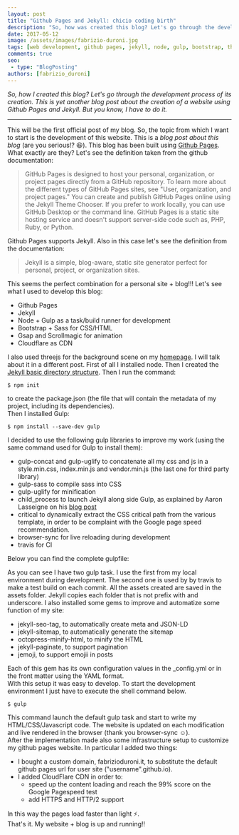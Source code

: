 ```yaml
---
layout: post
title: "Github Pages and Jekyll: chicio coding birth"
description: "So, how was created this blog? Let's go through the development process of its creation. Boring and fun at the same time."
date: 2017-05-12
image: /assets/images/fabrizio-duroni.jpg
tags: [web development, github pages, jekyll, node, gulp, bootstrap, threejs, javascript]
comments: true
seo:
 - type: "BlogPosting"
authors: [fabrizio_duroni]
---
```


*So, how I created this blog? Let's go through the development process of its creation. This is yet another 
blog post about the creation of a website using Github Pages and Jekyll. But you know, I have to do it.*

---

This will be the first official post of my blog. So, the topic from which I want to start is the development of this
website. This is a *blog post about this blog* (are you serious!? :laughing:). 
This blog has been built using [Github Pages](https://pages.github.com "Github Pages"). What exactly are they? Let's see 
the definition taken from the github documentation:

> GitHub Pages is designed to host your personal, organization, or project pages directly from a GitHub repository. To 
learn more about the different types of GitHub Pages sites, see "User, organization, and project pages." You can 
create and publish GitHub Pages online using the Jekyll Theme Chooser. If you prefer to work locally, you can use GitHub 
Desktop or the command line. GitHub Pages is a static site hosting service and doesn't support server-side code such as, PHP, 
Ruby, or Python.

Github Pages supports Jekyll. Also in this case let's see the definition from the documentation:

> Jekyll is a simple, blog-aware, static site generator perfect for personal, project, or organization sites.

This seems the perfect combination for a personal site + blog!!!
Let's see what I used to develop this blog:  

  - Github Pages
  - Jekyll 
  - Node + Gulp as a task/build runner for development
  - Bootstrap + Sass for CSS/HTML
  - Gsap and Scrollmagic for animation
  - Cloudflare as CDN  
  
I also used threejs for the background scene on my [homepage](/ "homepage"). I will talk about it in a different post.
First of all I installed node. Then I created the [Jekyll basic directory structure](https://jekyllrb.com/docs/structure/ 
"Jekyll basic directory structure"). Then I run the command:
 
```shell
$ npm init
```
to create the package.json (the file that will contain the metadata of my project, including its dependencies).  
Then I installed Gulp: 
 
```shell
$ npm install --save-dev gulp
```

I decided to use the following gulp libraries to improve my work (using the same command used for Gulp to install them):
 
  - gulp-concat and gulp-uglify to concatenate all my css and js in a style.min.css, index.min.js and vendor.min.js (the 
  last one for third party library)
  - gulp-sass to compile sass into CSS
  - gulp-uglify for minification
  - child_process to launch Jekyll along side Gulp, as explained by Aaron Lasseigne on his [blog post](https://aaronlasseigne.com/2016/02/03/using-gulp-with-jekyll/ "Aaron Lasseigne")
  - critical to dynamically extract the CSS critical path from the various template, in order to be complaint with the
   Google page speed recommendation.
  - browser-sync for live reloading during development
  - travis for CI
  
Below you can find the complete gulpfile:

<script src="https://gist.github.com/chicio/ce1b5339fa2f30c0c14fceb3616d60d3.js"></script>  
 
As you can see I have two gulp task. I use the first from my local environment during development. The second one is used by 
by travis to make a test build on each commit. All the assets created are saved in the assets folder. Jekyll copies each 
folder that is not prefix with and underscore. I also installed some gems to improve and automatize some function of 
my site:

  - jekyll-seo-tag, to automatically create meta and JSON-LD
  - jekyll-sitemap, to automatically generate the sitemap
  - octopress-minify-html, to minify the HTML
  - jekyll-paginate, to support pagination
  - jemoji, to support emojii in posts  

Each of this gem has its own configuration values in the _config.yml or in the front matter using the YAML format.  
With this setup it was easy to develop. To start the development environment I just have to execute the shell command below.

```shell
$ gulp
```

This command launch the default gulp task and start to write my HTML/CSS/Javascript code. The website is updated on each modification and live rendered in the browser (thank you browser-sync :relaxed:).  
After the implementation made also some infrastructure setup to customize my github pages website.
In particular I added two things:
  
- I bought a custom domain, fabrizioduroni.it, to substitute the default github pages url for user site ("username".github.io).
- I added CloudFlare CDN in order to:
  - speed up the content loading and reach the 99% score on the Google Pagespeed test
  - add HTTPS and HTTP/2 support  

In this way the pages load faster than light :zap:.  
That's it. My website + blog is up and running!! 
